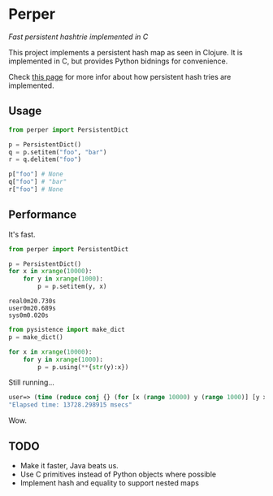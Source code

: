 Perper
======

_Fast persistent hashtrie implemented in C_

This project implements a persistent hash map as seen in Clojure. It is implemented in C, but provides Python bidnings for convenience.

Check [this page][1] for more infor about how persistent hash tries are implemented.

Usage
-----

```python
from perper import PersistentDict

p = PersistentDict()
q = p.setitem("foo", "bar")
r = q.delitem("foo")

p["foo"] # None
q["foo"] # "bar"
r["foo"] # None
```

Performance
-----------

It's fast.

```python
from perper import PersistentDict

p = PersistentDict()
for x in xrange(10000):
    for y in xrange(1000):
        p = p.setitem(y, x)
```
```
real0m20.730s
user0m20.689s
sys0m0.020s
```

```python
from pysistence import make_dict
p = make_dict()

for x in xrange(10000):
    for y in xrange(1000):
        p = p.using(**{str(y):x})
```
Still running...

```clojure
user=> (time (reduce conj {} (for [x (range 10000) y (range 1000)] [y x])))
"Elapsed time: 13728.298915 msecs"
```
Wow.

TODO
----

 * Make it faster, Java beats us.
 * Use C primitives instead of Python objects where possible
 * Implement hash and equality to support nested maps

[1]: http://blog.higher-order.net/2009/09/08/understanding-clojures-persistenthashmap-deftwice/
